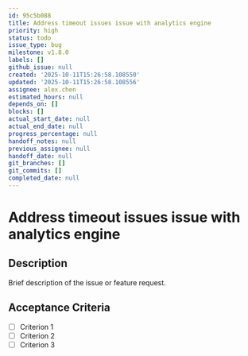 ```yaml
---
id: 95c5b088
title: Address timeout issues issue with analytics engine
priority: high
status: todo
issue_type: bug
milestone: v1.8.0
labels: []
github_issue: null
created: '2025-10-11T15:26:58.108550'
updated: '2025-10-11T15:26:58.108556'
assignee: alex.chen
estimated_hours: null
depends_on: []
blocks: []
actual_start_date: null
actual_end_date: null
progress_percentage: null
handoff_notes: null
previous_assignee: null
handoff_date: null
git_branches: []
git_commits: []
completed_date: null
---
```


# Address timeout issues issue with analytics engine

## Description

Brief description of the issue or feature request.

## Acceptance Criteria

- [ ] Criterion 1
- [ ] Criterion 2
- [ ] Criterion 3